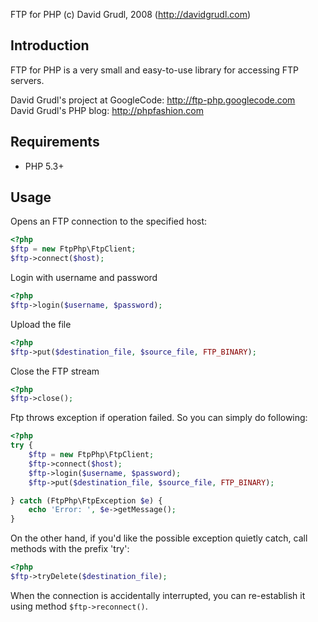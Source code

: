 FTP for PHP (c) David Grudl, 2008 (http://davidgrudl.com)

Introduction
------------
FTP for PHP is a very small and easy-to-use library for accessing FTP servers.

David Grudl's project at GoogleCode: http://ftp-php.googlecode.com  
David Grudl's PHP blog: http://phpfashion.com

Requirements
------------
 * PHP 5.3+

Usage
-----
Opens an FTP connection to the specified host:

```php
<?php
$ftp = new FtpPhp\FtpClient;
$ftp->connect($host);
```

Login with username and password
```php
<?php
$ftp->login($username, $password);
```

Upload the file
```php
<?php
$ftp->put($destination_file, $source_file, FTP_BINARY);
```

Close the FTP stream
```php
<?php
$ftp->close();
```

Ftp throws exception if operation failed. So you can simply do following:
```php
<?php
try {
	$ftp = new FtpPhp\FtpClient;
	$ftp->connect($host);
	$ftp->login($username, $password);
	$ftp->put($destination_file, $source_file, FTP_BINARY);

} catch (FtpPhp\FtpException $e) {
	echo 'Error: ', $e->getMessage();
}
```

On the other hand, if you'd like the possible exception quietly catch, call methods with the prefix 'try':
```php
<?php
$ftp->tryDelete($destination_file);
```

When the connection is accidentally interrupted, you can re-establish it using method `$ftp->reconnect()`.